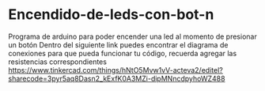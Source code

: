 # Encendido-de-leds-con-bot-n
Programa de arduino para poder encender una led al momento de presionar un botón
Dentro del siguiente link puedes encontrar el diagrama de conexiones para que pueda funcionar tu código, recuerda agregar las resistencias correspondientes
https://www.tinkercad.com/things/hNtO5Mvw1vV-acteva2/editel?sharecode=3pyr5aq8Dasn2_kExfK0A3MZi-dipMNncdpyhoWZ488
